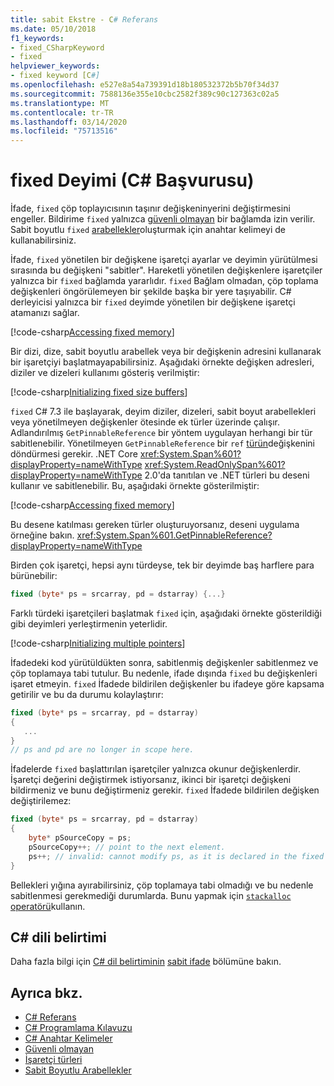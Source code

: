 ```yaml
---
title: sabit Ekstre - C# Referans
ms.date: 05/10/2018
f1_keywords:
- fixed_CSharpKeyword
- fixed
helpviewer_keywords:
- fixed keyword [C#]
ms.openlocfilehash: e527e8a54a739391d18b180532372b5b70f34d37
ms.sourcegitcommit: 7588136e355e10cbc2582f389c90c127363c02a5
ms.translationtype: MT
ms.contentlocale: tr-TR
ms.lasthandoff: 03/14/2020
ms.locfileid: "75713516"
---
```

# <a name="fixed-statement-c-reference"></a>fixed Deyimi (C# Başvurusu)

İfade, `fixed` çöp toplayıcısının taşınır değişkeninyerini değiştirmesini engeller. Bildirime `fixed` yalnızca [güvenli olmayan](unsafe.md) bir bağlamda izin verilir. Sabit boyutlu `fixed` [arabellekler](../../programming-guide/unsafe-code-pointers/fixed-size-buffers.md)oluşturmak için anahtar kelimeyi de kullanabilirsiniz.

İfade, `fixed` yönetilen bir değişkene işaretçi ayarlar ve deyimin yürütülmesi sırasında bu değişkeni "sabitler". Hareketli yönetilen değişkenlere işaretçiler yalnızca bir `fixed` bağlamda yararlıdır. `fixed` Bağlam olmadan, çöp toplama değişkenleri öngörülemeyen bir şekilde başka bir yere taşıyabilir. C# derleyicisi yalnızca bir `fixed` deyimde yönetilen bir değişkene işaretçi atamanızı sağlar.

[!code-csharp[Accessing fixed memory](../../../../samples/snippets/csharp/keywords/FixedKeywordExamples.cs#1)]

Bir dizi, dize, sabit boyutlu arabellek veya bir değişkenin adresini kullanarak bir işaretçiyi başlatmayapabilirsiniz. Aşağıdaki örnekte değişken adresleri, diziler ve dizeleri kullanımı gösteriş verilmiştir:

[!code-csharp[Initializing fixed size buffers](../../../../samples/snippets/csharp/keywords/FixedKeywordExamples.cs#2)]

`fixed` C# 7.3 ile başlayarak, deyim diziler, dizeleri, sabit boyut arabellekleri veya yönetilmeyen değişkenler ötesinde ek türler üzerinde çalışır. Adlandırılmış `GetPinnableReference` bir yöntem uygulayan herhangi bir tür sabitlenebilir. Yönetilmeyen `GetPinnableReference` bir `ref` [türün](../builtin-types/unmanaged-types.md)değişkenini döndürmesi gerekir. .NET Core <xref:System.Span%601?displayProperty=nameWithType> <xref:System.ReadOnlySpan%601?displayProperty=nameWithType> 2.0'da tanıtılan ve .NET türleri bu deseni kullanır ve sabitlenebilir. Bu, aşağıdaki örnekte gösterilmiştir:

[!code-csharp[Accessing fixed memory](../../../../samples/snippets/csharp/keywords/FixedKeywordExamples.cs#FixedSpan)]

Bu desene katılması gereken türler oluşturuyorsanız, deseni uygulama örneğine bakın. <xref:System.Span%601.GetPinnableReference?displayProperty=nameWithType>

Birden çok işaretçi, hepsi aynı türdeyse, tek bir deyimde baş harflere para bürünebilir:

```csharp
fixed (byte* ps = srcarray, pd = dstarray) {...}
```

Farklı türdeki işaretçileri başlatmak `fixed` için, aşağıdaki örnekte gösterildiği gibi deyimleri yerleştirmenin yeterlidir.

[!code-csharp[Initializing multiple pointers](../../../../samples/snippets/csharp/keywords/FixedKeywordExamples.cs#3)]

İfadedeki kod yürütüldükten sonra, sabitlenmiş değişkenler sabitlenmez ve çöp toplamaya tabi tutulur. Bu nedenle, ifade dışında `fixed` bu değişkenleri işaret etmeyin. `fixed` İfadede bildirilen değişkenler bu ifadeye göre kapsama getirilir ve bu da durumu kolaylaştırır:

```csharp
fixed (byte* ps = srcarray, pd = dstarray)
{
   ...
}
// ps and pd are no longer in scope here.
```

İfadelerde `fixed` başlattırılan işaretçiler yalnızca okunur değişkenlerdir. İşaretçi değerini değiştirmek istiyorsanız, ikinci bir işaretçi değişkeni bildirmeniz ve bunu değiştirmeniz gerekir. `fixed` İfadede bildirilen değişken değiştirilemez:

```csharp
fixed (byte* ps = srcarray, pd = dstarray)
{
    byte* pSourceCopy = ps;
    pSourceCopy++; // point to the next element.
    ps++; // invalid: cannot modify ps, as it is declared in the fixed statement.
}
```

Bellekleri yığına ayırabilirsiniz, çöp toplamaya tabi olmadığı ve bu nedenle sabitlenmesi gerekmediği durumlarda. Bunu yapmak için [ `stackalloc` operatörü](../operators/stackalloc.md)kullanın.

## <a name="c-language-specification"></a>C# dili belirtimi

Daha fazla bilgi için [C# dil belirtiminin](~/_csharplang/spec/introduction.md) [sabit ifade](~/_csharplang/spec/unsafe-code.md#the-fixed-statement) bölümüne bakın.

## <a name="see-also"></a>Ayrıca bkz.

- [C# Referans](../index.md)
- [C# Programlama Kılavuzu](../../programming-guide/index.md)
- [C# Anahtar Kelimeler](index.md)
- [Güvenli olmayan](unsafe.md)
- [İşaretçi türleri](../../programming-guide/unsafe-code-pointers/pointer-types.md)
- [Sabit Boyutlu Arabellekler](../../programming-guide/unsafe-code-pointers/fixed-size-buffers.md)
